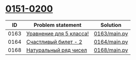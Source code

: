 # [0151-0200](https://acmp.ru/index.asp?main=tasks&str=%20&page=3&id_type=0)

| ID   | Problem statement                                                          | Solution                     |
|------|----------------------------------------------------------------------------|------------------------------|
| 0163 | [Уравнение для 5 класса!](https://acmp.ru/index.asp?main=task&id_task=163) | [0163/main.py](0163/main.py) |
| 0164 | [Счастливый билет - 2](https://acmp.ru/index.asp?main=task&id_task=164)    | [0164/main.py](0164/main.py) |
| 0168 | [Натуральный ряд чисел](https://acmp.ru/index.asp?main=task&id_task=168)   | [0168/main.py](0168/main.py) |

